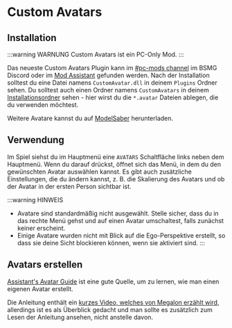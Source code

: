 # Custom Avatars

## Installation

:::warning WARNUNG
Custom Avatars ist ein PC-Only Mod.
:::

Das neueste Custom Avatars Plugin kann im [#pc-mods channel](https://discord.gg/beatsabermods) im BSMG Discord oder im [Mod Assistant](https://github.com/Assistant/ModAssistant) gefunden werden. Nach der Installation solltest du eine Datei namens `CustomAvatar.dll` in deinem `Plugins` Ordner sehen. Du solltest auch einen Ordner namens `CustomAvatars` in deinem [Installationsordner](/de/faq/install-folder.md) sehen - hier wirst du die `*.avatar` Dateien ablegen, die du verwenden möchtest.

Weitere Avatare kannst du auf [ModelSaber](https://modelsaber.com/Avatars/) herunterladen.

## Verwendung

Im Spiel siehst du im Hauptmenü eine `AVATARS` Schaltfläche links neben dem Hauptmenü. Wenn du darauf drückst, öffnet sich das Menü, in dem du den gewünschten Avatar auswählen kannst. Es gibt auch zusätzliche Einstellungen, die du ändern kannst, z. B. die Skalierung des Avatars und ob der Avatar in der ersten Person sichtbar ist.

:::warning HINWEIS

- Avatare sind standardmäßig nicht ausgewählt. Stelle sicher, dass du in das rechte Menü gehst und auf einen Avatar umschaltest, falls zunächst keiner erscheint.
- Einige Avatare wurden nicht mit Blick auf die Ego-Perspektive erstellt, so dass sie deine Sicht blockieren können, wenn sie aktiviert sind.
  :::

## Avatars erstellen

[Assistant's Avatar Guide](./avatars-guide.md) ist eine gute Quelle, um zu lernen, wie man einen eigenen Avatar erstellt.

Die Anleitung enthält ein [kurzes Video, welches von Megalon erzählt wird](./avatars-guide.md#videos), allerdings ist es als Überblick gedacht und man sollte es zusätzlich zum Lesen der Anleitung ansehen, nicht anstelle davon.
